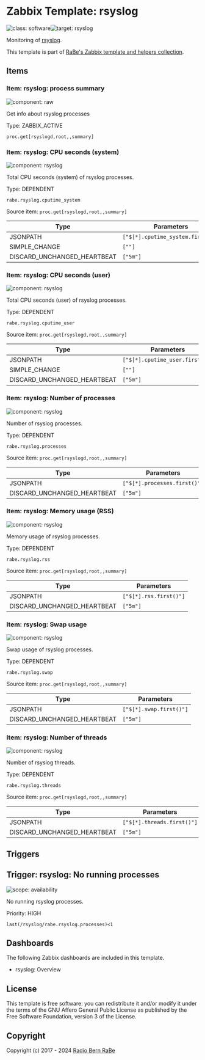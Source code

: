 # Zabbix Template: rsyslog

![class: software](https://img.shields.io/badge/class-software-00c9bf)![target: rsyslog](https://img.shields.io/badge/target-rsyslog-00c9bf)

Monitoring of [rsyslog](https://www.rsyslog.com/).

This template is part of [RaBe's Zabbix template and helpers
collection](https://github.com/radiorabe/rabe-zabbix).


## Items

### Item: rsyslog: process summary

![component: raw](https://img.shields.io/badge/component-raw-00c9bf)

Get info about rsyslog processes

Type: ZABBIX_ACTIVE

```
proc.get[rsyslogd,root,,summary]
```

### Item: rsyslog: CPU seconds (system)

![component: rsyslog](https://img.shields.io/badge/component-rsyslog-00c9bf)

Total CPU seconds (system) of rsyslog processes.

Type: DEPENDENT

```
rabe.rsyslog.cputime_system
```
Source item: `proc.get[rsyslogd,root,,summary]`

| Type | Parameters |
| ---- | ---------- |
| JSONPATH | `["$[*].cputime_system.first()"]` |
| SIMPLE_CHANGE | `[""]` |
| DISCARD_UNCHANGED_HEARTBEAT | `["5m"]` |

### Item: rsyslog: CPU seconds (user)

![component: rsyslog](https://img.shields.io/badge/component-rsyslog-00c9bf)

Total CPU seconds (user) of rsyslog processes.

Type: DEPENDENT

```
rabe.rsyslog.cputime_user
```
Source item: `proc.get[rsyslogd,root,,summary]`

| Type | Parameters |
| ---- | ---------- |
| JSONPATH | `["$[*].cputime_user.first()"]` |
| SIMPLE_CHANGE | `[""]` |
| DISCARD_UNCHANGED_HEARTBEAT | `["5m"]` |

### Item: rsyslog: Number of processes

![component: rsyslog](https://img.shields.io/badge/component-rsyslog-00c9bf)

Number of rsyslog processes.

Type: DEPENDENT

```
rabe.rsyslog.processes
```
Source item: `proc.get[rsyslogd,root,,summary]`

| Type | Parameters |
| ---- | ---------- |
| JSONPATH | `["$[*].processes.first()"]` |
| DISCARD_UNCHANGED_HEARTBEAT | `["5m"]` |

### Item: rsyslog: Memory usage (RSS)

![component: rsyslog](https://img.shields.io/badge/component-rsyslog-00c9bf)

Memory usage of rsyslog processes.

Type: DEPENDENT

```
rabe.rsyslog.rss
```
Source item: `proc.get[rsyslogd,root,,summary]`

| Type | Parameters |
| ---- | ---------- |
| JSONPATH | `["$[*].rss.first()"]` |
| DISCARD_UNCHANGED_HEARTBEAT | `["5m"]` |

### Item: rsyslog: Swap usage

![component: rsyslog](https://img.shields.io/badge/component-rsyslog-00c9bf)

Swap usage of rsyslog processes.

Type: DEPENDENT

```
rabe.rsyslog.swap
```
Source item: `proc.get[rsyslogd,root,,summary]`

| Type | Parameters |
| ---- | ---------- |
| JSONPATH | `["$[*].swap.first()"]` |
| DISCARD_UNCHANGED_HEARTBEAT | `["5m"]` |

### Item: rsyslog: Number of threads

![component: rsyslog](https://img.shields.io/badge/component-rsyslog-00c9bf)

Number of rsyslog threads.

Type: DEPENDENT

```
rabe.rsyslog.threads
```
Source item: `proc.get[rsyslogd,root,,summary]`

| Type | Parameters |
| ---- | ---------- |
| JSONPATH | `["$[*].threads.first()"]` |
| DISCARD_UNCHANGED_HEARTBEAT | `["5m"]` |

## Triggers

## Trigger: rsyslog: No running processes

![scope: availability](https://img.shields.io/badge/scope-availability-00c9bf)

No running rsyslog processes.

Priority: HIGH

```
last(/rsyslog/rabe.rsyslog.processes)<1
```

## Dashboards

The following Zabbix dashboards are included in this template.
* rsyslog: Overview

## License

This template is free software: you can redistribute it and/or modify it under
the terms of the GNU Affero General Public License as published by the Free
Software Foundation, version 3 of the License.

## Copyright

Copyright (c) 2017 - 2024 [Radio Bern RaBe](http://www.rabe.ch)

